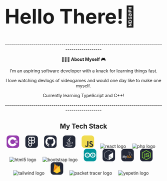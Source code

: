 <h1 style="font-size: 64px">Hello There!🦆</h1>

<div align="center">
  <p>------------------------------------------------------------------------------------------------</p>
  <strong> 👨🏻‍💻 About Myself 🎮 </strong>
  <p>I'm an aspiring software developer with a knack for learning things fast.</p>
  <p>I love watching devlogs of videogames and would one day like to make one myself.</p>
  <p>Currently learning TypeScript and C++!</p>
  <p>------------------------------------------------------------------------------------------------</p>
</div>

<div align="center">
  <h2>My Tech Stack</h2>
  <img src="https://github.com/tandpfun/skill-icons/raw/main/icons/CS.svg" height="40" alt="C# logo"  />
  <img width="12" />
  <img src="https://github.com/tandpfun/skill-icons/raw/main/icons/Figma-Dark.svg" height="40" alt="figma logo"  />
  <img width="12" />
  <img src="https://github.com/tandpfun/skill-icons/raw/main/icons/Github-Dark.svg" height="40" alt="GitHub logo"  />
  <img width="12" />
  <img src="https://github.com/tandpfun/skill-icons/raw/main/icons/Java-Dark.svg" height="40" alt="java logo"  />
  <img width="12" />
  <img src="https://github.com/tandpfun/skill-icons/raw/main/icons/JavaScript.svg" height="40" alt="js logo"  />
  <img width="12" />
  <img src="https://skillicons.dev/icons?i=react" height="40" alt="react logo"  />
  <img width="12" />
  <img src="https://skillicons.dev/icons?i=php" height="40" alt="php logo"  />
  <img width="12" />
  <img src="https://skillicons.dev/icons?i=html" height="40" alt="html5 logo"  />
  <img width="12" />
  <img src="https://skillicons.dev/icons?i=bootstrap" height="40" alt="bootstrap logo"  />
  <img width="12" />
  <img src="https://github.com/tandpfun/skill-icons/blob/main/icons/Arduino.svg" height="40" alt="arduino logo"/>
  <img width="12" />
  <img src="https://github.com/tandpfun/skill-icons/raw/main/icons/Bash-Dark.svg" height="40" alt="bash icon"/>
  <img width="12" />
  <img src="https://github.com/tandpfun/skill-icons/raw/main/icons/MySQL-Dark.svg" height="40" alt="MySQL logo"/>
  <img width="12" />
  <img src="https://github.com/tandpfun/skill-icons/raw/main/icons/NodeJS-Dark.svg" height="40" alt="node logo"/>
  <img width="12" />
  <img src="https://user-images.githubusercontent.com/25181517/202896760-337261ed-ee92-4979-84c4-d4b829c7355d.png" height="40" alt="tailwind logo" />
  <img width="12" />
  <img src="https://github.com/tandpfun/skill-icons/raw/main/icons/Firebase-Dark.svg" height="40" alt="firebase logo"/>
  <img width="12" />
  <img src="https://hurbad.com/wp-content/uploads/2021/12/Cisco-Packet-Tracer.png" height="40" alt="packet tracer logo"/>
  <img width="12" />
  <img src="https://static.vecteezy.com/system/resources/previews/022/841/114/original/chatgpt-logo-transparent-background-free-png.png"height="40" alt="yepetin logo"/>
  <img width="12" />
</div>
